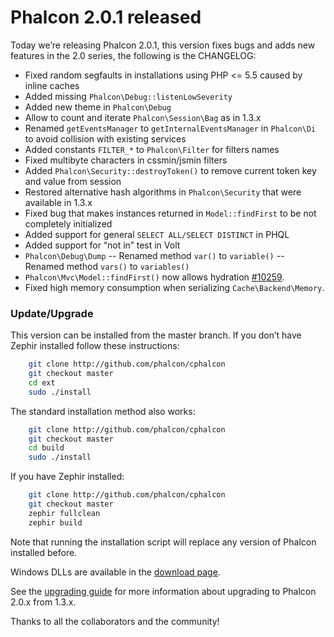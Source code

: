 Phalcon 2.0.1 released
======================

Today we’re releasing Phalcon 2.0.1, this version fixes bugs and adds
new features in the 2.0 series, the following is the CHANGELOG:

- Fixed random segfaults in installations using PHP <= 5.5 caused by inline caches
- Added missing `Phalcon\Debug::listenLowSeverity`
- Added new theme in `Phalcon\Debug`
- Allow to count and iterate `Phalcon\Session\Bag` as in 1.3.x
- Renamed `getEventsManager` to `getInternalEventsManager` in `Phalcon\Di` to 
  avoid collision with existing services
- Added constants `FILTER_*` to `Phalcon\Filter` for filters names
- Fixed multibyte characters in cssmin/jsmin filters
- Added `Phalcon\Security::destroyToken()` to remove current token key and 
  value from session
- Restored alternative hash algorithms in `Phalcon\Security` that were 
  available in 1.3.x
- Fixed bug that makes instances returned in `Model::findFirst` to be not 
  completely initialized
- Added support for general `SELECT ALL/SELECT DISTINCT` in PHQL
- Added support for “not in” test in Volt 
- `Phalcon\Debug\Dump`
-- Renamed method `var()` to `variable()` 
-- Renamed method `vars()` to `variables()`
- `Phalcon\Mvc\Model::findFirst()` now allows hydration 
  [#10259](https://github.com/phalcon/cphalcon/issues/10259).
- Fixed high memory consumption when serializing `Cache\Backend\Memory`.

### Update/Upgrade

This version can be installed from the master branch. If you don’t have Zephir 
installed follow these instructions:

```sh
    git clone http://github.com/phalcon/cphalcon
    git checkout master
    cd ext
    sudo ./install
```

The standard installation method also works:

```sh
    git clone http://github.com/phalcon/cphalcon
    git checkout master
    cd build
    sudo ./install
```

If you have Zephir installed:

```sh
    git clone http://github.com/phalcon/cphalcon
    git checkout master
    zephir fullclean
    zephir build
```

Note that running the installation script will replace any version of
Phalcon installed before.

Windows DLLs are available in the 
[download page](http://phalconphp.com/en/download/windows).

See the [upgrading guide](https://blog.phalconphp.com/post/115773676765/guide-upgrading-to-phalcon-2)
for more information about upgrading to Phalcon 2.0.x from 1.3.x.

Thanks to all the collaborators and the community!


